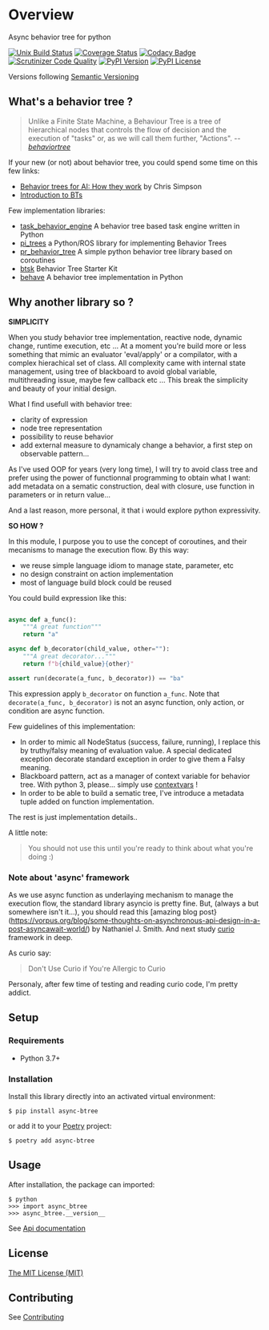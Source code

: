 # Overview

Async behavior tree for python


[![Unix Build Status](https://img.shields.io/travis/geronimo-iia/async-btree/master.svg?label=unix)](https://travis-ci.org/geronimo-iia/async-btree)
[![Coverage Status](https://img.shields.io/coveralls/geronimo-iia/async-btree/master.svg)](https://coveralls.io/r/geronimo-iia/async-btree)
[![Codacy Badge](https://api.codacy.com/project/badge/Grade/fe669a02b4aa46b5b1faf619ba2bf382)](https://www.codacy.com/app/geronimo-iia/async-btree?utm_source=github.com&amp;utm_medium=referral&amp;utm_content=geronimo-iia/async-btree&amp;utm_campaign=Badge_Grade)
[![Scrutinizer Code Quality](https://img.shields.io/scrutinizer/g/geronimo-iia/async-btree.svg)](https://scrutinizer-ci.com/g/geronimo-iia/async-btree/?branch=master)
[![PyPI Version](https://img.shields.io/pypi/v/async-btree.svg)](https://pypi.org/project/async-btree)
[![PyPI License](https://img.shields.io/pypi/l/async-btree.svg)](https://pypi.org/project/async-btree)

Versions following [Semantic Versioning](https://semver.org/)

## What's a behavior tree ?

> Unlike a Finite State Machine, a Behaviour Tree is a tree of hierarchical nodes that controls the flow of decision and the execution of "tasks" or, as we will call them further, "Actions".
> -- <cite>[behaviortree](https://www.behaviortree.dev/bt_basics/)</cite>

If your new (or not) about behavior tree, you could spend some time on this few links:

- [Behavior trees for AI: How they work](https://www.gamasutra.com/blogs/ChrisSimpson/20140717/221339/Behavior_trees_for_AI_How_they_work.php) by Chris Simpson
- [Introduction to BTs](https://www.behaviortree.dev/bt_basics/)

Few implementation libraries:

- [task_behavior_engine](https://github.com/ToyotaResearchInstitute/task_behavior_engine) A behavior tree based task engine written in Python
- [pi_trees](https://github.com/pirobot/pi_trees/) a Python/ROS library for implementing Behavior Trees
- [pr_behavior_tree](https://github.com/personalrobotics/pr_behavior_tree) A simple python behavior tree library based on coroutines
- [btsk](https://github.com/aigamedev/btsk) Behavior Tree Starter Kit
- [behave](https://github.com/fuchen/behave) A behavior tree implementation in Python


## Why another library so ?

__SIMPLICITY__

When you study behavior tree implementation, reactive node, dynamic change, runtime execution, etc ... 
At a moment you're build more or less something that mimic an evaluator 'eval/apply' or a compilator, with a complex hierachical set of class.
All complexity came with internal state management, using tree of blackboard to avoid global variable, multithreading issue, maybe few callback etc ...
This break the simplicity and beauty of your initial design.

What I find usefull with behavior tree:

- clarity of expression
- node tree representation
- possibility to reuse behavior
- add external measure to dynamicaly change a behavior, a first step on observable pattern...

As I've used OOP for years (very long time), I will try to avoid class tree and prefer using the power of functionnal programming to obtain what I want: add metadata on a sematic construction, deal with closure, use function in parameters or in return value...

And a last reason, more personal, it that i would explore python expressivity.

__SO HOW ?__

In this module, I purpose you to use the concept of coroutines, and their mecanisms to manage the execution flow.
By this way:

- we reuse simple language idiom to manage state, parameter, etc
- no design constraint on action implementation
- most of language build block could be reused

You could build expression like this:

```python

async def a_func():
    """A great function"""
    return "a"

async def b_decorator(child_value, other=""):
    """A great decorator..."""
    return f"b{child_value}{other}"

assert run(decorate(a_func, b_decorator)) == "ba"

```
This expression apply ```b_decorator``` on function ```a_func```. 
Note that ```decorate(a_func, b_decorator)``` is not an async function, only action, or condition are async function.


Few guidelines of this implementation:

- In order to mimic all NodeStatus (success, failure, running), I replace this by truthy/falsy meaning of evaluation value.
  A special dedicated exception decorate standard exception in order to give them a Falsy meaning.
- Blackboard pattern, act as a manager of context variable for behavior tree.
  With python 3, please... simply use [contextvars](https://docs.python.org/3/library/contextvars.html) !
- In order to be able to build a sematic tree, I've introduce a metadata tuple added on function implementation.

The rest is just implementation details..



A little note:

> You should not use this until you're ready to think about what you're doing :)


### Note about 'async' framework

As we use async function as underlaying mechanism to manage the execution flow, the standard library asyncio is pretty fine.
But, (always a but somewhere isn't it...), you should read this [amazing blog post}(https://vorpus.org/blog/some-thoughts-on-asynchronous-api-design-in-a-post-asyncawait-world/) by Nathaniel J. Smith.
And next study [curio](https://github.com/dabeaz/curio) framework in deep.

As curio say:
> Don't Use Curio if You're Allergic to Curio

Personaly, after few time of testing and reading curio code, I'm pretty addict.


## Setup

### Requirements

* Python 3.7+

### Installation

Install this library directly into an activated virtual environment:

```text
$ pip install async-btree
```

or add it to your [Poetry](https://poetry.eustace.io/) project:

```text
$ poetry add async-btree
```

## Usage

After installation, the package can imported:

```text
$ python
>>> import async_btree
>>> async_btree.__version__
```

See [Api documentation](https://geronimo-iia.github.io/async-btree/api)

## License

[The MIT License (MIT)](https://geronimo-iia.github.io/async-btree/license)


## Contributing

See [Contributing](https://geronimo-iia.github.io/async-btree/contributing)